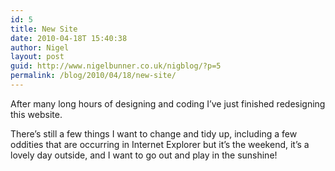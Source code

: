 ```yaml
---
id: 5
title: New Site
date: 2010-04-18T 15:40:38
author: Nigel
layout: post
guid: http://www.nigelbunner.co.uk/nigblog/?p=5
permalink: /blog/2010/04/18/new-site/
---
```

After many long hours of designing and coding I&#8217;ve just finished redesigning this website.

There&#8217;s still a few things I want to change and tidy up, including a few oddities that are occurring in Internet Explorer but it&#8217;s the weekend, it&#8217;s a lovely day outside, and I want to go out and play in the sunshine!